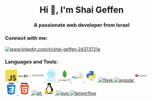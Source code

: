 <!-- ### Hi there 👋 -->

<!--
**shai987/shai987** is a ✨ _special_ ✨ repository because its `README.md` (this file) appears on your GitHub profile.

Here are some ideas to get you started:

- 🔭 I’m currently working on ...
- 🌱 I’m currently learning ...
- 👯 I’m looking to collaborate on ...
- 🤔 I’m looking for help with ...
- 💬 Ask me about ...
- 📫 How to reach me: ...
- 😄 Pronouns: ...
- ⚡ Fun fact: ...
-->
<h1 align="center">Hi 👋, I'm Shai Geffen</h1>
<h3 align="center">A passionate web developer from Israel</h3>

<h3 align="left">Connect with me:</h3>
<p align="left">
<a href="https://www.linkedin.com/in/shai-geffen-24373721a/" target="blank"><img align="center" src="https://raw.githubusercontent.com/rahuldkjain/github-profile-readme-generator/master/src/images/icons/Social/linked-in-alt.svg" alt="www.linkedin.com/in/shai-geffen-24373721a" height="30" width="40" /></a>
</p>

<h3 align="left">Languages and Tools:</h3>
<p align="left">
                <a href="https://developer.mozilla.org/en-US/docs/Web/JavaScript" target="_blank" rel="noreferrer">
                        <img src="https://raw.githubusercontent.com/devicons/devicon/master/icons/javascript/javascript-original.svg"
                                alt="javascript" width="40" height="40" />
                </a>
                <a href="https://nodejs.org" target="_blank" rel="noreferrer"> <img
                                src="https://raw.githubusercontent.com/devicons/devicon/master/icons/nodejs/nodejs-original-wordmark.svg"
                                alt="nodejs" width="40" height="40" />
                </a>
                <a href="https://expressjs.com" target="_blank" rel="noreferrer"> <img
                                src="https://raw.githubusercontent.com/devicons/devicon/master/icons/express/express-original-wordmark.svg"
                                alt="express" width="40" height="40" />
                </a>
                <a href="https://reactjs.org/" target="_blank" rel="noreferrer"> <img
                                src="https://raw.githubusercontent.com/devicons/devicon/master/icons/react/react-original-wordmark.svg"
                                alt="react" width="40" height="40" />
                </a>
                <a href="https://www.mongodb.com/" target="_blank" rel="noreferrer"> <img
                                src="https://raw.githubusercontent.com/devicons/devicon/master/icons/mongodb/mongodb-original-wordmark.svg"
                                alt="mongodb" width="40" height="40" />
                </a>
                <a href="https://www.mysql.com/" target="_blank" rel="noreferrer"> <img
                                src="https://raw.githubusercontent.com/devicons/devicon/master/icons/mysql/mysql-original-wordmark.svg"
                                alt="mysql" width="40" height="40" />
                </a>
                </a> <a href="https://www.python.org" target="_blank" rel="noreferrer">
                        <img src="https://raw.githubusercontent.com/devicons/devicon/master/icons/python/python-original.svg"
                                alt="python" width="40" height="40" />
                </a>
                <a href="https://flask.palletsprojects.com/" target="_blank" rel="noreferrer"> <img
                                src="https://www.vectorlogo.zone/logos/pocoo_flask/pocoo_flask-icon.svg" alt="flask"
                                width="40" height="40" />
                </a>
                <a href="https://angular.io" target="_blank" rel="noreferrer"> <img
                                src="https://angular.io/assets/images/logos/angular/angular.svg" alt="angular"
                                width="40" height="40" />
                </a>
                <a href="https://angular.io" target="_blank" rel="noreferrer"> <img
                                src="https://raw.githubusercontent.com/devicons/devicon/master/icons/angularjs/angularjs-original-wordmark.svg"
                                alt="angularjs" width="40" height="40" />
                </a>
                <a href="https://www.w3schools.com/css/" target="_blank" rel="noreferrer"> <img
                                src="https://raw.githubusercontent.com/devicons/devicon/master/icons/css3/css3-original-wordmark.svg"
                                alt="css3" width="40" height="40" />
                </a>
                <a href="https://www.w3.org/html/" target="_blank" rel="noreferrer">
                        <img src="https://raw.githubusercontent.com/devicons/devicon/master/icons/html5/html5-original-wordmark.svg"
                                alt="html5" width="40" height="40" />
                </a>
                <a href="https://git-scm.com/" target="_blank" rel="noreferrer"> <img
                                src="https://www.vectorlogo.zone/logos/git-scm/git-scm-icon.svg" alt="git" width="40"
                                height="40" />
                </a>
                <a href="https://www.linux.org/" target="_blank" rel="noreferrer"> <img
                                src="https://raw.githubusercontent.com/devicons/devicon/master/icons/linux/linux-original.svg"
                                alt="linux" width="40" height="40" />
                </a>
                <a href="https://pugjs.org" target="_blank" rel="noreferrer"> <img
                                src="https://cdn.worldvectorlogo.com/logos/pug.svg" alt="pug" width="40" height="40" />
                </a>
                <a href="https://www.tensorflow.org" target="_blank" rel="noreferrer"> <img
                                src="https://www.vectorlogo.zone/logos/tensorflow/tensorflow-icon.svg" alt="tensorflow"
                                width="40" height="40" />
                </a>
        </p>
